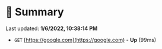 # 📖 Summary
Last updated: **1/6/2022, 10:38:14 PM**

- `GET` [https://google.com](https://google.com) - **Up** (99ms)
